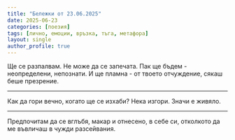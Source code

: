 ```yaml
---
title: "Бележки от 23.06.2025"
date: 2025-06-23
categories: [поезия]
tags: [лично, емоции, връзка, тъга, метафора]
layout: single
author_profile: true
---
```


Ще се разпалвам.
Не може да се запечата.
Пак ще бъдем -
неопределени, непознати.
И ще пламна -
от твоето отчуждение,
сякаш беше презрение.

<hr/>

Как да гори вечно,
когато ще се изхаби?
Нека изгори.
Значи е живяло.

<hr/>
Предпочитам да се вглъбя, макар и отнесено, в себе си, отколкото да ме въвличаш в чужди разсейвания.
